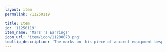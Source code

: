 ```yaml
---
layout: item
permalink: /11250119

title: Item
id: '11250119'
item_name: 'Mars''s Earrings'
icon_url: 'item/icon/11200073.png'
tooltip_description: 'The marks on this piece of ancient equipment bespeak a legacy of brutal war.'
---
```

